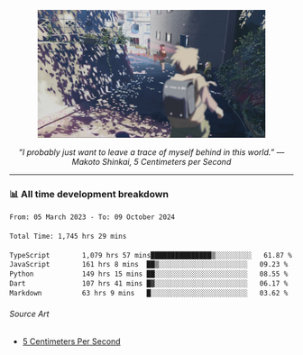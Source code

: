 <p align="center"><img src="asset/header.jpg" width="80%"/></p>
<p align="center"><i>“I probably just want to leave a trace of myself behind in this world.” ― Makoto Shinkai, 5 Centimeters per Second</i></p>

---
<!--
<details>
  <summary>📃 My Resume</summary>

### Education

- 📖 **Computer Science**\
📆 10/2021 - present\
📍 **Thang Long University** - Hoang Mai, Hanoi, Vietnam

### Experience

<img align="right" src="https://img.shields.io/badge/Figma-F24E1E?style=flat&logo=figma&logoColor=white"/>
<img align="right" src="https://img.shields.io/badge/node.js-6DA55F?style=flat&logo=node.js&logoColor=white"/>
<img align="right" src="https://img.shields.io/badge/Next.js-black?style=flat&logo=next.js&logoColor=white"/>
<img align="right" src="https://img.shields.io/badge/TypeScript-007ACC?style=flat&logo=typescript&logoColor=white"/>


- 👨‍💻 **Frontend Web Intern**\
📆 07/2023 - present\
📍 **MQ ICT Solutions** - Hoang Mai, Hanoi, Vietnam
</details> 
-->

### 📊 All time development breakdown

<!--START_SECTION:waka-->

```txt
From: 05 March 2023 - To: 09 October 2024

Total Time: 1,745 hrs 29 mins

TypeScript        1,079 hrs 57 mins███████████████▒░░░░░░░░░   61.87 %
JavaScript        161 hrs 8 mins  ██▒░░░░░░░░░░░░░░░░░░░░░░   09.23 %
Python            149 hrs 15 mins ██░░░░░░░░░░░░░░░░░░░░░░░   08.55 %
Dart              107 hrs 41 mins █▓░░░░░░░░░░░░░░░░░░░░░░░   06.17 %
Markdown          63 hrs 9 mins   █░░░░░░░░░░░░░░░░░░░░░░░░   03.62 %
```

<!--END_SECTION:waka-->

###### Source Art

-  [5 Centimeters Per Second](https://wallhaven.cc/w/nrowq1)

